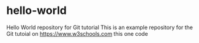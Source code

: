 # hello-world
Hello World repository for Git tutorial
This is an example repository for the Git tutoial on https://www.w3schools.com
this one code
